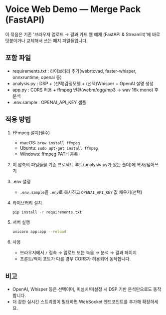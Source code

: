 # Voice Web Demo — Merge Pack (FastAPI)

이 묶음은 기존 '브라우저 업로드 → 결과 카드 웹 예제 (FastAPI & Streamlit)'에
바로 덧붙이거나 교체해서 쓰는 패치 파일들입니다.

## 포함 파일
- requirements.txt  : 라이브러리 추가(webrtcvad, faster-whisper, onnxruntime, openai 등)
- analysis.py       : DSP + (선택)감정모델 + (선택)Whisper + OpenAI 설명 생성
- app.py            : CORS 허용 + ffmpeg 변환(webm/ogg/mp3 → wav 16k mono) 후 분석
- .env.sample       : OPENAI_API_KEY 샘플

## 적용 방법
1) FFmpeg 설치(필수)
   - macOS: `brew install ffmpeg`
   - Ubuntu: `sudo apt-get install ffmpeg`
   - Windows: ffmpeg PATH 등록

2) 이 압축의 파일들을 기존 프로젝트 루트(analysis.py가 있는 폴더)에 복사/덮어쓰기

3) .env 설정
   - `.env.sample`을 `.env`로 복사하고 `OPENAI_API_KEY` 값 채우기(선택)

4) 라이브러리 설치
   ```bash
   pip install -r requirements.txt
   ```

5) 서버 실행
   ```bash
   uvicorn app:app --reload
   ```

6) 사용
   - 브라우저에서 `/` 접속 → 업로드 또는 녹음 → 분석 → 결과 페이지
   - 프론트/백이 포트가 다를 경우 CORS가 허용되어 동작합니다.

## 비고
- OpenAI, Whisper 등은 선택이며, 미설치/미설정 시 DSP 기반 분석만으로도 동작합니다.
- 더 강한 실시간 스트리밍이 필요하면 WebSocket 엔드포인트를 추가해 확장하세요.
